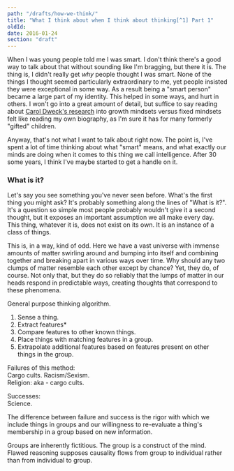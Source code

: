 ```yaml
---
path: "/drafts/how-we-think/"
title: "What I think about when I think about thinking[^1] Part 1"
oldId: 
date: 2016-01-24
section: "draft"
---
```

When I was young people told me I was smart. I don't think there's a good way to
talk about that without sounding like I'm bragging, but there it is. The thing
is, I didn't really get *why* people thought I was smart. None of the things I
thought seemed particularly extraordinary to me, yet people insisted they were
exceptional in some way. As a result being a "smart person" became a large part
of my identity. This helped in some ways, and hurt in others. I won't go into a
great amount of detail, but suffice to say reading about [Carol Dweck's research](http://amzn.to/1kHHniB)
into growth mindsets versus fixed mindsets felt like reading my own biography,
as I'm sure it has for many formerly "gifted" children. 

Anyway, that's not what I want to talk about right now. The point is, I've spent
a lot of time thinking about what "smart" means, and what exactly our minds are
doing when it comes to this thing we call intelligence. After 30 some years, I
think I've maybe started to get a handle on it.

### What is it?

Let's say you see something you've never seen before. What's the first thing you
might ask? It's probably something along the lines of "What is it?". It's a
question so simple most people probably wouldn't give it a second thought, but
it exposes an important assumption we all make every day. This thing, whatever
it is, does not exist on its own. It is an instance of a class of things. 

This is, in a way, kind of odd. Here we have a vast universe with immense
amounts of matter swirling around and bumping into itself and combining together
and breaking apart in various ways over time. Why should any two clumps of
matter resemble each other except by chance? Yet, they do, of course. Not only
that, but they do so reliably that the lumps of matter in our heads respond in
predictable ways, creating thoughts that correspond to these phenomena.

General purpose thinking algorithm.

1. Sense a thing.  
2. Extract features\*  
3. Compare features to other known things.  
4. Place things with matching features in a group.  
5. Extrapolate additional features based on features present on other things in the group.  

Failures of this method:  
Cargo cults.
Racism/Sexism.  
Religion: aka - cargo cults.

Successes:  
Science.

The difference between failure and success is the rigor with which we include
things in groups and our willingness to re-evaluate a thing's membership in a
group based on new information.

Groups are inherently fictitious. The group is a construct of the mind. Flawed
reasoning supposes causality flows from group to individual rather than from
individual to group.


[^1]: With apologies to [Haruki Murakami](http://www.amazon.com/gp/product/B0015DWJ8W/ref=as_li_tl?ie=UTF8&camp=1789&creative=390957&creativeASIN=B0015DWJ8W&linkCode=as2&tag=greater0c-20&linkId=NPJPCCPUYE7GZZBE)

